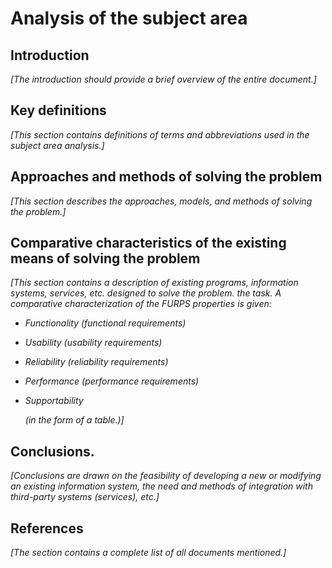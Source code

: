 # Analysis of the subject area

## Introduction

_[The introduction should provide a brief overview of the entire document.]_

## Key definitions

_[This section contains definitions of terms and abbreviations used in the subject area analysis.]_

## Approaches and methods of solving the problem

_[This section describes the approaches, models, and methods of solving the problem.]_

## Comparative characteristics of the existing means of solving the problem

_[This section contains a description of existing programs, information systems, services, etc. designed to solve the problem.
the task. A comparative characterization of the FURPS properties is given:_

- _Functionality (functional requirements)_
- _Usability (usability requirements)_
- _Reliability (reliability requirements)_
- _Performance (performance requirements)_
- _Supportability_

  _(in the form of a table.)]_

## Conclusions.

_[Conclusions are drawn on the feasibility of developing a new or modifying an existing information system, the need and methods of integration with third-party systems (services), etc.]_

## References

_[The section contains a complete list of all documents mentioned.]_

